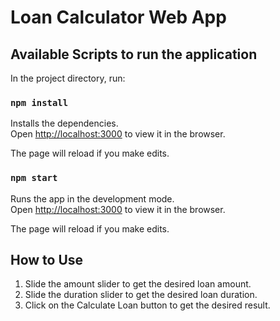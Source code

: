 # Loan Calculator Web App

## Available Scripts to run the application

In the project directory, run:

### `npm install`

Installs the dependencies.<br>
Open [http://localhost:3000](http://localhost:3000) to view it in the browser.

The page will reload if you make edits.<br>
### `npm start`

Runs the app in the development mode.<br>
Open [http://localhost:3000](http://localhost:3000) to view it in the browser.

The page will reload if you make edits.<br>

## How to Use

1. Slide the amount slider to get the desired loan amount.
2. Slide the duration slider to get the desired loan duration.
3. Click on the Calculate Loan button to get the desired result.
